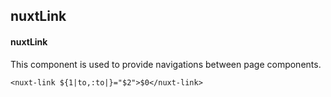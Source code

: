 ## nuxtLink
#### nuxtLink
This component is used to provide navigations between page components.
```
<nuxt-link ${1|to,:to|}="$2">$0</nuxt-link>
```
